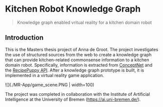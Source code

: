 # Kitchen Robot Knowledge Graph
> Knowledge graph enabled vritual reality for a kitchen domain robot


## Introduction
This is the Masters thesis project of Anna de Groot. The project investigates the use of structured sources from the web to create a knowledge graph that can provide kitchen-related commonsense information to a kitchen domain robot. Specifically, information is extracted from [ConceptNet](http://conceptnet.io/) and the [RecipePuppy API](http://www.recipepuppy.com/about/api/). After a knowledge graph prototype is built, it is implemented in a virtual reality game application. 

![](./MR-App/game_scene.PNG | width=100)

The project was completed in collaboration with the Institute of Artificial Intelligence at the University of Bremen (<https://ai.uni-bremen.de/>). 